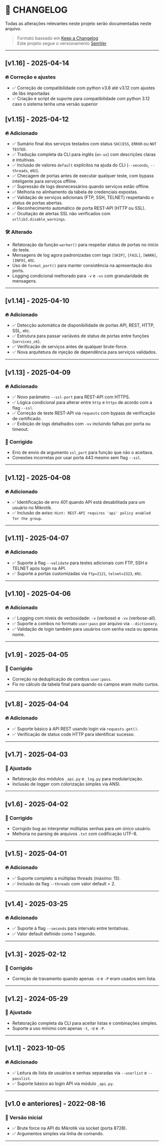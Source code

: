 # 📜 CHANGELOG

Todas as alterações relevantes neste projeto serão documentadas neste arquivo.

> Formato baseado em [Keep a Changelog](https://keepachangelog.com/en/1.0.0/)  
> Este projeto segue o versionamento [SemVer](https://semver.org/spec/v2.0.0.html)

---

## [v1.16] - 2025-04-14
### 🔥 Correção e ajustes
- ✅ Correção de compatibilidade com python v3.8 até v3.12 com ajustes de libs importadas
- ✅ Criação e script de suporte para compatibilidade com python 3.12 caso o sistema tenha uma versão superior

## [v1.15] - 2025-04-12
### 🔥 Adicionado
- ✅ Sumário final dos serviços testados com status `SUCCESS`, `ERROR` ou `NOT TESTED`.
- ✅ Tradução completa da CLI para inglês (`en-us`) com descrições claras e intuitivas.
- ✅ Inclusão de valores `default` explícitos na ajuda do CLI (`--seconds`, `--threads`, etc).
- ✅ Checagem de portas antes de executar qualquer teste, com bypass inteligente para serviços offline.
- ✅ Supressão de logs desnecessários quando serviços estão offline.
- ✅ Melhoria no alinhamento da tabela de credenciais expostas.
- ✅ Validação de serviços adicionais (FTP, SSH, TELNET) respeitando o status de portas abertas.
- ✅ Reconhecimento automático de porta REST-API (HTTP ou SSL).
- ✅ Ocultação de alertas SSL não verificados com `urllib3.disable_warnings`.

### 🛠 Alterado
- Refatoração da função `worker()` para respeitar status de portas no início do teste.
- Mensagens de log agora padronizadas com tags `[SKIP]`, `[FAIL]`, `[WARN]`, `[INFO]`, etc.
- Uso de `format_port()` para manter consistência na apresentação dos ports.
- Logging condicional melhorado para `-v` e `-vv` com granularidade de mensagens.

---

## [v1.14] - 2025-04-10
### 🔥 Adicionado
- ✅ Detecção automática de disponibilidade de portas API, REST, HTTP, SSL, etc.
- ✅ Estrutura para passar variáveis de status de portas entre funções (`services_ok`).
- ✅ Verificação de serviços antes de qualquer brute-force.
- ✅ Nova arquitetura de injeção de dependência para serviços validados.

---

## [v1.13] - 2025-04-09
### 🔥 Adicionado
- ✅ Novo parâmetro `--ssl-port` para REST-API com HTTPS.
- ✅ Lógica condicional para alterar entre `http` e `https` de acordo com a flag `--ssl`.
- ✅ Correção de teste REST-API via `requests` com bypass de verificação de certificado.
- ✅ Exibição de logs detalhados com `-vv` incluindo falhas por porta ou timeout.

### 🐞 Corrigido
- Erro de envio de argumento `ssl_port` para função que não o aceitava.
- Conexões incorretas por usar porta 443 mesmo sem flag `--ssl`.

---

## [v1.12] - 2025-04-08
### 🔥 Adicionado
- ✅ Identificação de erro 401 quando API está desabilitada para um usuário no Mikrotik.
- ✅ Inclusão de aviso: `Hint: REST-API requires 'api' policy enabled for the group`.

---

## [v1.11] - 2025-04-07
### 🔥 Adicionado
- ✅ Suporte à flag `--validate` para testes adicionais com FTP, SSH e TELNET após login na API.
- ✅ Suporte a portas customizadas via `ftp=2121`, `telnet=2323`, etc.

---

## [v1.10] - 2025-04-06
### 🔥 Adicionado
- ✅ Logging com níveis de verbosidade: `-v` (verbose) e `-vv` (verbose-all).
- ✅ Suporte a combos no formato `user:pass` por arquivo via `--dictionary`.
- ✅ Validação de login também para usuários com senha vazia ou apenas nome.

---

## [v1.9] - 2025-04-05
### 🐞 Corrigido
- Correção na deduplicação de combos `user:pass`.
- Fix no cálculo da tabela final para quando os campos eram muito curtos.

---

## [v1.8] - 2025-04-04
### 🔥 Adicionado
- ✅ Suporte básico à API REST usando login via `requests.get()`.
- ✅ Verificação de status code HTTP para identificar sucesso.

---

## [v1.7] - 2025-04-03
### 🔧 Ajustado
- Refatoração dos módulos `_api.py` e `_log.py` para modularização.
- Inclusão de logger com colorização simples via ANSI.

---

## [v1.6] - 2025-04-02
### 🐞 Corrigido
- Corrigido bug ao interpretar múltiplas senhas para um único usuário.
- Melhoria no parsing de arquivos `.txt` com codificação UTF-8.

---

## [v1.5] - 2025-04-01
### 🔥 Adicionado
- ✅ Suporte completo a múltiplas threads (máximo: 15).
- ✅ Inclusão da flag `--threads` com valor default = 2.

---

## [v1.4] - 2025-03-25
### 🔥 Adicionado
- ✅ Suporte à flag `--seconds` para intervalo entre tentativas.
- ✅ Valor default definido como 1 segundo.

---

## [v1.3] - 2025-02-12
### 🐞 Corrigido
- Correção de travamento quando apenas `-U` e `-P` eram usados sem lista.

---

## [v1.2] - 2024-05-29
### 🔧 Ajustado
- Refatoração completa da CLI para aceitar listas e combinações simples.
- Suporte a uso mínimo com apenas `-t`, `-U` e `-P`.

---

## [v1.1] - 2023-10-05
### 🔥 Adicionado
- ✅ Leitura de lista de usuários e senhas separadas via `--userlist` e `--passlist`.
- ✅ Suporte básico ao login API via módulo `_api.py`.


---

## [v1.0 e anteriores] - 2022-08-16
### 🚀 Versão inicial
- ✅ Brute force na API do Mikrotik via socket (porta 8728).
- ✅ Argumentos simples via linha de comando.

---

